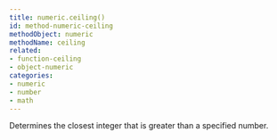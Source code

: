 ```yaml
---
title: numeric.ceiling()
id: method-numeric-ceiling
methodObject: numeric
methodName: ceiling
related:
- function-ceiling
- object-numeric
categories:
- numeric
- number
- math
---
```


Determines the closest integer that is greater than a
        specified number.